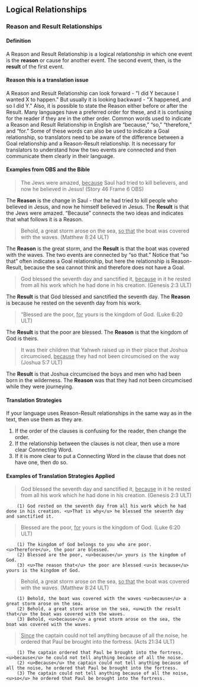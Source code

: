 ## Logical Relationships

### Reason and Result Relationships

#### Definition

A Reason and Result Relationship is a logical relationship in which one event is the **reason** or cause for another event. The second event, then, is the **result** of the first event.

#### Reason this is a translation issue

A Reason and Result Relationship can look forward - "I did Y because I wanted X to happen." But usually it is looking backward - "X happened, and so I did Y." Also, it is possible to state the Reason either before or after the Result. Many languages have a preferred order for these, and it is confusing for the reader if they are in the other order. Common words used to indicate a Reason and Result Relationship in English are “because,” “so,” “therefore,” and “for.” Some of these words can also be used to indicate a Goal relationship, so translators need to be aware of the difference between a Goal relationship and a Reason-Result relationship. It is necessary for translators to understand how the two events are connected and then communicate them clearly in their language. 

#### Examples from OBS and the Bible

> The Jews were amazed, <u>because</u> Saul had tried to kill believers, and now he believed in Jesus! (Story 46 Frame 6 OBS)

The **Reason** is the change in Saul - that he had tried to kill people who believed in Jesus, and now he himself believed in Jesus. The **Result** is that the Jews were amazed. “Because” connects the two ideas and indicates that what follows it is a Reason.

> Behold, a great storm arose on the sea, <u>so that</u> the boat was covered with the waves. (Matthew 8:24 ULT)

The **Reason** is the great storm, and the **Result** is that the boat was covered with the waves. The two events are connected by “so that.” Notice that “so that” often indicates a Goal relationship, but here the relationship is Reason-Result, because the sea cannot think and therefore does not have a Goal. 

> God blessed the seventh day and sanctified it, <u>because</u> in it he rested from all his work which he had done in his creation. (Genesis 2:3 ULT)

The **Result** is that God blessed and sanctified the seventh day. The **Reason** is because he rested on the seventh day from his work.

> “Blessed are the poor, <u>for</u> yours is the kingdom of God. (Luke 6:20 ULT)

The **Result** is that the poor are blessed. The **Reason** is that the kingdom of God is theirs.

> It was their children that Yahweh raised up in their place that Joshua circumcised, <u>because</u> they had not been circumcised on the way (Joshua 5:7 ULT)

The **Result** is that Joshua circumcised the boys and men who had been born in the wilderness. The **Reason** was that they had not been circumcised while they were journeying.

#### Translation Strategies

If your language uses Reason-Result relationships in the same way as in the text, then use them as they are.

1. If the order of the clauses is confusing for the reader, then change the order.
2. If the relationship between the clauses is not clear, then use a more clear Connecting Word.
3. If it is more clear to put a Connecting Word in the clause that does not have one, then do so.

#### Examples of Translation Strategies Applied

> God blessed the seventh day and sanctified it, <u>because</u> in it he rested from all his work which he had done in his creation. (Genesis 2:3 ULT)

        (1) God rested on the seventh day from all his work which he had done in his creation. <u>That is why</u> he blessed the seventh day and sanctified it.

> Blessed are the poor, <u>for</u> yours is the kingdom of God. (Luke 6:20 ULT)

        (1) The kingdom of God belongs to you who are poor. <u>Therefore</u>, the poor are blessed. 
        (2) Blessed are the poor, <u>because</u> yours is the kingdom of God. 
        (3) <u>The reason that</u> the poor are blessed <u>is because</u> yours is the kingdom of God.

> Behold, a great storm arose on the sea, <u>so that</u> the boat was covered with the waves. (Matthew 8:24 ULT)

        (1) Behold, the boat was covered with the waves <u>because</u> a great storm arose on the sea.
        (2) Behold, a great storm arose on the sea, <u>with the result that</u> the boat was covered with the waves.
        (3) Behold, <u>because</u> a great storm arose on the sea, the boat was covered with the waves.

> <u>Since</u> the captain could not tell anything because of all the noise, he ordered that Paul be brought into the fortress. (Acts 21:34 ULT) 

        (1) The captain ordered that Paul be brought into the fortress, <u>because</u> he could not tell anything because of all the noise.
        (2) <u>Because</u> the captain could not tell anything because of all the noise, he ordered that Paul be brought into the fortress.
        (3) The captain could not tell anything because of all the noise, <u>so</u> he ordered that Paul be brought into the fortress.